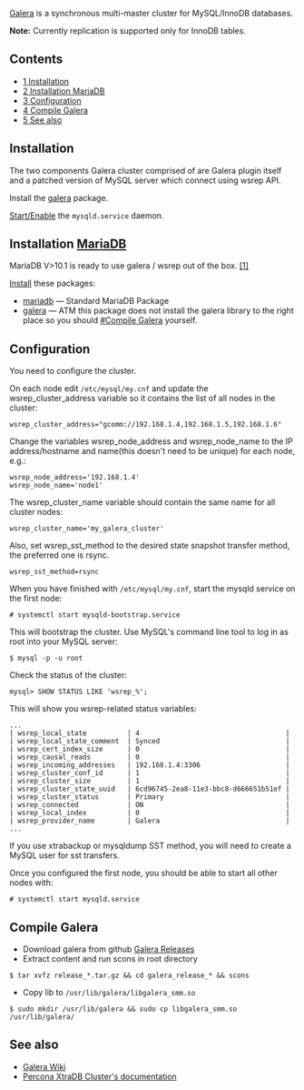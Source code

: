 [Galera](http://galeracluster.com/) is a synchronous multi-master cluster for MySQL/InnoDB databases.

**Note:** Currently replication is supported only for InnoDB tables.

## Contents

*   [1 Installation](#Installation)
*   [2 Installation MariaDB](#Installation_MariaDB)
*   [3 Configuration](#Configuration)
*   [4 Compile Galera](#Compile_Galera)
*   [5 See also](#See_also)

## Installation

The two components Galera cluster comprised of are Galera plugin itself and a patched version of MySQL server which connect using wsrep API.

Install the [galera](https://www.archlinux.org/packages/?name=galera) package.

[Start/Enable](/index.php/Systemd#Using_units "Systemd") the `mysqld.service` daemon.

## Installation [MariaDB](/index.php/MariaDB "MariaDB")

MariaDB V>10.1 is ready to use galera / wsrep out of the box. [[1]](https://mariadb.org/mariadb-10-1-1-galera-support/)

[Install](/index.php/Install "Install") these packages:

*   [mariadb](https://www.archlinux.org/packages/?name=mariadb) — Standard MariaDB Package
*   [galera](https://www.archlinux.org/packages/?name=galera) — ATM this package does not install the galera library to the right place so you should [#Compile Galera](#Compile_Galera) yourself.

## Configuration

You need to configure the cluster.

On each node edit `/etc/mysql/my.cnf` and update the wsrep_cluster_address variable so it contains the list of all nodes in the cluster:

```
wsrep_cluster_address="gcomm://192.168.1.4,192.168.1.5,192.168.1.6"

```

Change the variables wsrep_node_address and wsrep_node_name to the IP address/hostname and name(this doesn't need to be unique) for each node, e.g.:

```
wsrep_node_address='192.168.1.4'
wsrep_node_name='node1'

```

The wsrep_cluster_name variable should contain the same name for all cluster nodes:

```
wsrep_cluster_name='my_galera_cluster'

```

Also, set wsrep_sst_method to the desired state snapshot transfer method, the preferred one is rsync.

```
wsrep_sst_method=rsync

```

When you have finished with `/etc/mysql/my.cnf`, start the mysqld service on the first node:

```
# systemctl start mysqld-bootstrap.service

```

This will bootstrap the cluster. Use MySQL's command line tool to log in as root into your MySQL server:

```
$ mysql -p -u root

```

Check the status of the cluster:

```
mysql> SHOW STATUS LIKE 'wsrep_%';

```

This will show you wsrep-related status variables:

```
...
| wsrep_local_state          | 4                                    |
| wsrep_local_state_comment  | Synced                               |
| wsrep_cert_index_size      | 0                                    |
| wsrep_causal_reads         | 0                                    |
| wsrep_incoming_addresses   | 192.168.1.4:3306                     |
| wsrep_cluster_conf_id      | 1                                    |
| wsrep_cluster_size         | 1                                    |
| wsrep_cluster_state_uuid   | 6cd96745-2ea8-11e3-bbc8-d666651b51ef |
| wsrep_cluster_status       | Primary                              |
| wsrep_connected            | ON                                   |
| wsrep_local_index          | 0                                    |
| wsrep_provider_name        | Galera                               |
...

```

If you use xtrabackup or mysqldump SST method, you will need to create a MySQL user for sst transfers.

Once you configured the first node, you should be able to start all other nodes with:

```
# systemctl start mysqld.service

```

## Compile Galera

*   Download galera from github [Galera Releases](https://github.com/codership/galera/releases)
*   Extract content and run scons in root directory

```
$ tar xvfz release_*.tar.gz && cd galera_release_* && scons

```

*   Copy lib to `/usr/lib/galera/libgalera_smm.so`

```
$ sudo mkdir /usr/lib/galera && sudo cp libgalera_smm.so /usr/lib/galera/

```

## See also

*   [Galera Wiki](http://www.codership.com/wiki/doku.php?id=galera_wiki)
*   [Percona XtraDB Cluster's documentation](https://www.percona.com/doc/percona-xtradb-cluster/index.html)